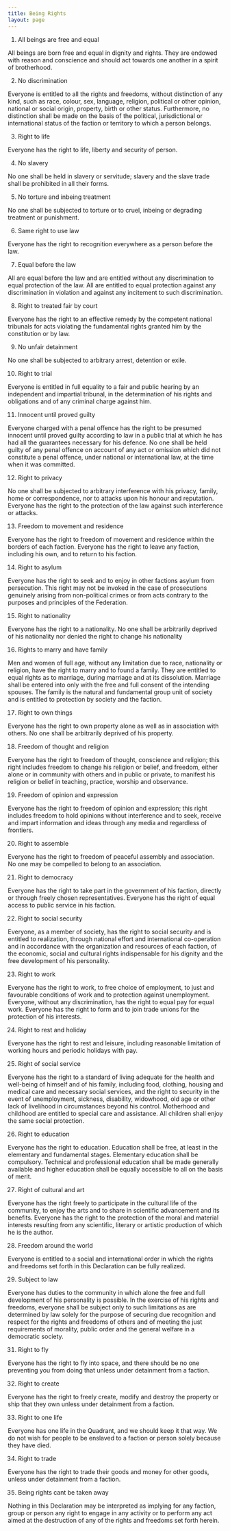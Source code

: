 ```yaml
---
title: Being Rights
layout: page
---
```


1. All beings are free and equal
 
All beings are born free and equal in dignity and rights. They are endowed with reason and conscience and should act towards one another in a spirit of brotherhood.

2. No discrimination

Everyone is entitled to all the rights and freedoms, without distinction of any kind, such as race, colour, sex, language, religion, political or other opinion, national or social origin, property, birth or other status. Furthermore, no distinction shall be made on the basis of the political, jurisdictional or international status of the faction or territory to which a person belongs.

3. Right to life

Everyone has the right to life, liberty and security of person.

4. No slavery

No one shall be held in slavery or servitude; slavery and the slave trade shall be prohibited in all their forms.

5. No torture and inbeing treatment

No one shall be subjected to torture or to cruel, inbeing or degrading treatment or punishment.

6. Same right to use law

Everyone has the right to recognition everywhere as a person before the law.

7. Equal before the law

All are equal before the law and are entitled without any discrimination to equal protection of the law. All are entitled to equal protection against any discrimination in violation and against any incitement to such discrimination.

8. Right to treated fair by court

Everyone has the right to an effective remedy by the competent national tribunals for acts violating the fundamental rights granted him by the constitution or by law.

9. No unfair detainment

No one shall be subjected to arbitrary arrest, detention or exile.

10. Right to trial

Everyone is entitled in full equality to a fair and public hearing by an independent and impartial tribunal, in the determination of his rights and obligations and of any criminal charge against him.

11. Innocent until proved guilty

Everyone charged with a penal offence has the right to be presumed innocent until proved guilty according to law in a public trial at which he has had all the guarantees necessary for his defence. No one shall be held guilty of any penal offence on account of any act or omission which did not constitute a penal offence, under national or international law, at the time when it was committed.

12. Right to privacy

No one shall be subjected to arbitrary interference with his privacy, family, home or correspondence, nor to attacks upon his honour and reputation. Everyone has the right to the protection of the law against such interference or attacks.

13. Freedom to movement and residence

Everyone has the right to freedom of movement and residence within the borders of each faction. Everyone has the right to leave any faction, including his own, and to return to his faction.

14. Right to asylum

Everyone has the right to seek and to enjoy in other factions asylum from persecution. This right may not be invoked in the case of prosecutions genuinely arising from non-political crimes or from acts contrary to the purposes and principles of the Federation.

15. Right to nationality

Everyone has the right to a nationality. No one shall be arbitrarily deprived of his nationality nor denied the right to change his nationality

16. Rights to marry and have family

Men and women of full age, without any limitation due to race, nationality or religion, have the right to marry and to found a family. They are entitled to equal rights as to marriage, during marriage and at its dissolution. Marriage shall be entered into only with the free and full consent of the intending spouses. The family is the natural and fundamental group unit of society and is entitled to protection by society and the faction.

17. Right to own things

Everyone has the right to own property alone as well as in association with
others. No one shall be arbitrarily deprived of his property.

18. Freedom of thought and religion

Everyone has the right to freedom of thought, conscience and religion; this right includes freedom to change his religion or belief, and freedom, either alone or in community with others and in public or private, to manifest his religion or belief in teaching, practice, worship and observance.

19. Freedom of opinion and expression

Everyone has the right to freedom of opinion and expression; this right includes freedom to hold opinions without interference and to seek, receive and impart information and ideas through any media and regardless of frontiers.

20. Right to assemble

Everyone has the right to freedom of peaceful assembly and association. No one may be compelled to belong to an association.

21. Right to democracy

Everyone has the right to take part in the government of his faction, directly or through freely chosen representatives. Everyone has the right of equal access to public service in his faction.

22. Right to social security

Everyone, as a member of society, has the right to social security and is entitled to realization, through national effort and international co-operation and in accordance with the organization and resources of each faction, of the economic, social and cultural rights indispensable for his dignity and the free development of his personality.

23. Right to work

Everyone has the right to work, to free choice of employment, to just and favourable conditions of work and to protection against unemployment. Everyone, without any discrimination, has the right to equal pay for equal work. Everyone has the right to form and to join trade unions for the protection of his interests.

24. Right to rest and holiday

Everyone has the right to rest and leisure, including reasonable limitation of working hours and periodic holidays with pay.

25. Right of social service

Everyone has the right to a standard of living adequate for the health and well-being of himself and of his family, including food, clothing, housing and medical care and necessary social services, and the right to security in the event of unemployment, sickness, disability, widowhood, old age or other lack of livelihood in circumstances beyond his control. Motherhood and childhood are entitled to special care and assistance. All children shall enjoy the same social protection.

26. Right to education

Everyone has the right to education. Education shall be free, at least in the elementary and fundamental stages. Elementary education shall be compulsory. Technical and professional education shall be made generally available and higher education shall be equally accessible to all on the basis of merit.

27. Right of cultural and art

Everyone has the right freely to participate in the cultural life of the community, to enjoy the arts and to share in scientific advancement and its benefits. Everyone has the right to the protection of the moral and material interests resulting from any scientific, literary or artistic production of which he is the author.

28. Freedom around the world

Everyone is entitled to a social and international order in which the rights and freedoms set forth in this Declaration can be fully realized.

29. Subject to law

Everyone has duties to the community in which alone the free and full development of his personality is possible. In the exercise of his rights and freedoms, everyone shall be subject only to such limitations as are determined by law solely for the purpose of securing due recognition and respect for the rights and freedoms of others and of meeting the just requirements of morality, public order and the general welfare in a democratic society.

31. Right to fly

Everyone has the right to fly into space, and there should be no one preventing you from doing that unless under detainment from a faction.

32. Right to create

Everyone has the right to freely create, modify and destroy the property or ship that they own unless under detainment from a faction.

33. Right to one life

Everyone has one life in the Quadrant, and we should keep it that way. We do not wish for people to be enslaved to a faction or person solely because they have died.

34. Right to trade

Everyone has the right to trade their goods and money for other goods, unless under detainment from a faction.

35. Being rights cant be taken away

Nothing in this Declaration may be interpreted as implying for any faction, group or person any right to engage in any activity or to perform any act aimed at the destruction of any of the rights and freedoms set forth herein.
